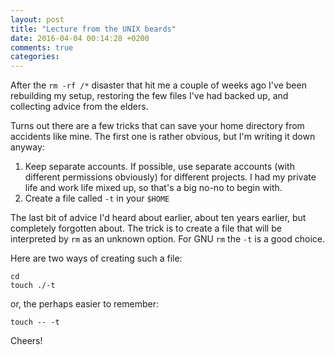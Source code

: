 ```yaml
---
layout: post
title: "Lecture from the UNIX beards"
date: 2016-04-04 00:14:28 +0200
comments: true
categories: 
---
```


After the `rm -rf /*` disaster that hit me a couple of weeks ago I've
been rebuilding my setup, restoring the few files I've had backed up,
and collecting advice from the elders.

Turns out there are a few tricks that can save your home directory from
accidents like mine.  The first one is rather obvious, but I'm writing
it down anyway:

1. Keep separate accounts.  If possible, use separate accounts (with
   different permissions obviously) for different projects.  I had my
   private life and work life mixed up, so that's a big no-no to begin
   with.
2. Create a file called `-t` in your `$HOME`

The last bit of advice I'd heard about earlier, about ten years earlier,
but completely forgotten about.  The trick is to create a file that will
be interpreted by `rm` as an unknown option.  For GNU `rm` the `-t` is a
good choice.

Here are two ways of creating such a file:

    cd
    touch ./-t

or, the perhaps easier to remember:

    touch -- -t

Cheers!
